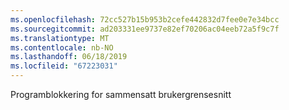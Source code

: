 ```yaml
---
ms.openlocfilehash: 72cc527b15b953b2cefe442832d7fee0e7e34bcc
ms.sourcegitcommit: ad203331ee9737e82ef70206ac04eeb72a5f9c7f
ms.translationtype: MT
ms.contentlocale: nb-NO
ms.lasthandoff: 06/18/2019
ms.locfileid: "67223031"
---
```

Programblokkering for sammensatt brukergrensesnitt